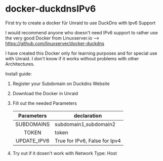 # docker-duckdnsIPv6
First try to create a docker für Unraid to use DuckDns with Ipv6 Support

I would recommend anyone who doesn't need IPv6 support to rather use the very good Docker from Linuxserver.io --> https://github.com/linuxserver/docker-duckdns

I have created this Docker only for learning purposes and for special use with Unraid. I don't know if it works without problems with other Architectures. 

Install guide:
  1) Register your Subdomain on Duckdns Website
  2) Download the Docker in Unraid 
  3) Fill out the needed Parameters
 
      | Parameters | declaration |
      | :----: | --- |
      | SUBDOMAINS | subdomain1,subdomain2|
      | TOKEN | token|
      | UPDATE_IPV6 | True for IPv6, False for Ipv4|

  4) Try out if it dosen't work with Network Type: Host


